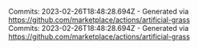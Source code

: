 Commits: 2023-02-26T18:48:28.694Z - Generated via https://github.com/marketplace/actions/artificial-grass
<br>
Commits: 2023-02-26T18:48:28.694Z - Generated via https://github.com/marketplace/actions/artificial-grass
<br>
